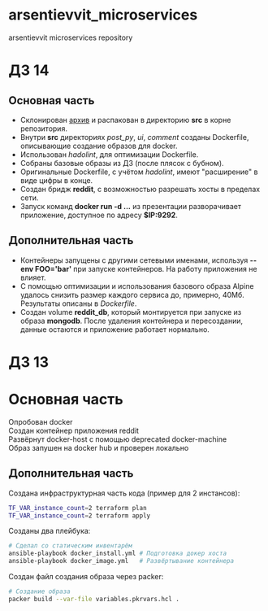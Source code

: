 # arsentievvit_microservices
arsentievvit microservices repository

# ДЗ 14

## Основная часть

 - Склонирован [архив](https://github.com/express42/reddit/archive/microservices.zip) и распакован в директорию **src** в корне репозитория.
 - Внутри **src** директориях _post_py_, _ui_, _comment_ созданы Dockerfile, описывающие создание образов для docker.
 - Использован _hadolint_, для оптимизации Dockerfile.
 - Собраны базовые образы из ДЗ (после плясок с бубном).
 - Оригинальные Dockerfile, с учётом _hadolint_, имеют "расширение" в виде цифры в конце.
 - Создан бридж **reddit**, с возможностью разрешать хосты в пределах сети.
 - Запуск команд **docker run -d ...** из презентации разворачивает приложение, доступное по адресу **$IP:9292**.

## Дополнительная часть

 - Контейнеры запущены с другими сетевыми именами, используя **--env FOO='bar'** при запуске контейнеров. На работу приложения не влияет.
 - С помощью оптимизации и использования базового образа Alpine удалось снизить размер каждого сервиса до, примерно, 40Мб. Результаты описаны в _Dockerfile_.
 - Создан volume **reddit_db**, который монтируется при запуске из образа **mongodb**. После удаления контейнера и пересоздании, данные остаются и приложение работает нормально.


# ДЗ 13

# Основная часть

Опробован docker \
Создан контейнер приложения reddit \
Развёрнут docker-host с помощью deprecated docker-machine \
Образ запушен на docker hub и проверен локально

## Дополнительная часть

Создана инфраструктурная часть кода (пример для 2 инстансов):
```bash
TF_VAR_instance_count=2 terraform plan
TF_VAR_instance_count=2 terraform apply
```

Созданы два плейбука:
```bash
# Сделал со статическим инвентарём
ansible-playbook docker_install.yml # Подготовка докер хоста
ansible-playbook docker_image.yml   # Развёртывание контейнера
```

Создан файл создания образа через packer:
```bash
# Создание образа
packer build --var-file variables.pkrvars.hcl .
```
